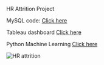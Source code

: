 HR Attrition Project 


MySQL code: [Click here](https://github.com/JoshuaKab/Human-Resources-Project/blob/main/HR_Analytics%20project.sql)

Tableau dashboard [Click here](https://public.tableau.com/app/profile/joshua.k.1176/viz/HRAttrition_17095482069250/Dashboard1)

Python Machine Learning [Click here](https://github.com/JoshuaKab/Loan-prediction-/blob/main/HR%20Employee%20Attrition%20project.ipynb)

![HR attrition](https://github.com/JoshuaKab/Human-Resources-Project/assets/135429439/08afe9e1-e1be-41c3-ad12-3deb44503145)
